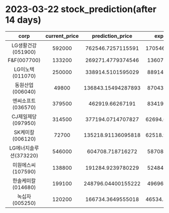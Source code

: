 # 2023-03-22 stock_prediction(after 14 days)

|   corp   |   current_price   |   prediction_price   |   expected_profit   |
|:--------:|:-----------------:|:--------------------:|:-------------------:|
|LG생활건강(051900)|592000|762546.7257115591|170546.72571155906|
|F&F(007700)|133200|269271.4779374546|136071.4779374546|
|LG이노텍(011070)|250000|338914.5101595029|88914.51015950291|
|동원산업(006040)|49800|136843.15494287893|87043.15494287893|
|엔씨소프트(036570)|379500|462919.66267191|83419.66267191002|
|CJ제일제당(097950)|314500|377194.0714707827|62694.071470782685|
|SK케미칼(006120)|72700|135218.91136095818|62518.911360958184|
|LG에너지솔루션(373220)|546000|604708.718716272|58708.71871627204|
|미원에스씨(107590)|138800|191284.9239780229|52484.92397802291|
|한솔케미칼(014680)|199100|248796.04400155222|49696.04400155222|
|녹십자(005250)|120200|166734.3649555018|46534.364955501806|
